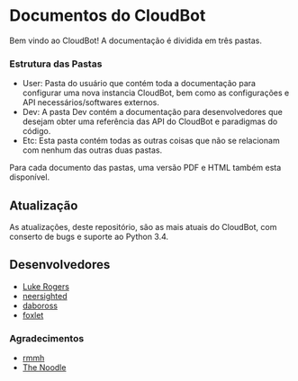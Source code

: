# Documentos do CloudBot

Bem vindo ao CloudBot! A documentação é dividida em três pastas.

### Estrutura das Pastas

 - User: Pasta do usuário que contém toda a documentação para configurar uma nova instancia CloudBot, bem como as configurações e API necessários/softwares externos.
 - Dev: A pasta Dev contém a documentação para desenvolvedores que desejam obter uma referência das API do CloudBot e paradigmas do código.
 - Etc: Esta pasta contém todas as outras coisas que não se relacionam com nenhum das outras duas pastas.

Para cada documento das pastas, uma versão PDF e HTML também esta disponível.

## Atualização

As atualizações, deste repositório, são as mais atuais do CloudBot, com conserto de bugs e suporte ao Python 3.4.

## Desenvolvedores
* [Luke Rogers](http://git.io/theluke)
* [neersighted](http://git.io/neersighted)
* [daboross](http://git.io/dabo)
* [foxlet](http://git.io/foxlet)

### Agradecimentos
* [rmmh](http://git.io/rmmh)
* [The Noodle](https://github.com/thenoodle68)
